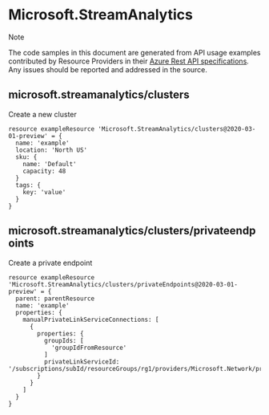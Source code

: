 # Microsoft.StreamAnalytics
  
> [!NOTE]
> The code samples in this document are generated from API usage examples contributed by Resource Providers in their [Azure Rest API specifications](https://github.com/Azure/azure-rest-api-specs). Any issues should be reported and addressed in the source.


## microsoft.streamanalytics/clusters

Create a new cluster
```bicep
resource exampleResource 'Microsoft.StreamAnalytics/clusters@2020-03-01-preview' = {
  name: 'example'
  location: 'North US'
  sku: {
    name: 'Default'
    capacity: 48
  }
  tags: {
    key: 'value'
  }
}
```

## microsoft.streamanalytics/clusters/privateendpoints

Create a private endpoint
```bicep
resource exampleResource 'Microsoft.StreamAnalytics/clusters/privateEndpoints@2020-03-01-preview' = {
  parent: parentResource 
  name: 'example'
  properties: {
    manualPrivateLinkServiceConnections: [
      {
        properties: {
          groupIds: [
            'groupIdFromResource'
          ]
          privateLinkServiceId: '/subscriptions/subId/resourceGroups/rg1/providers/Microsoft.Network/privateLinkServices/testPls'
        }
      }
    ]
  }
}
```
